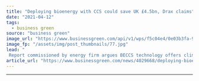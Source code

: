 ```yaml
---
title: "Deploying bioenergy with CCS could save UK £4.5bn, Drax claims"
date: "2021-04-12"
tags: 
  - business green
source: "business green"
image_url: "https://www.businessgreen.com/api/v1/wps/f5c04e4/0e03b3fa-9bf1-480b-b4d4-8568272446b9/3/Drax-tour-2016-1-2-185x114.jpg"
image_fp: "/assets/img/post_thumbnails/77.jpg"
lead: "
 Report commissioned by energy firm argues BECCS technology offers climate and cost benefits for decarbonising UK energy system ..."
article_url: "https://www.businessgreen.com/news/4029668/deploying-bioenergy-ccs-save-uk-gbp-5bn-drax-claims"
---
```


---
